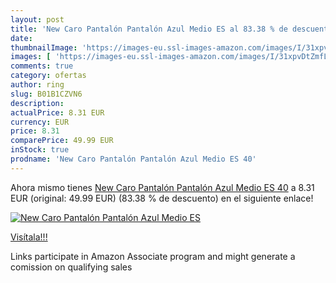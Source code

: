 ```yaml
---
layout: post
title: 'New Caro Pantalón Pantalón Azul Medio ES al 83.38 % de descuento'
date: 
thumbnailImage: 'https://images-eu.ssl-images-amazon.com/images/I/31xpvDtZmfL._SL200_.jpg'
images: [ 'https://images-eu.ssl-images-amazon.com/images/I/31xpvDtZmfL._SL200_.jpg' ]
comments: true
category: ofertas
author: ring
slug: B01B1CZVN6
description:
actualPrice: 8.31 EUR
currency: EUR
price: 8.31
comparePrice: 49.99 EUR
inStock: true
prodname: 'New Caro Pantalón Pantalón Azul Medio ES 40'
---
```


Ahora mismo tienes [New Caro Pantalón Pantalón Azul Medio ES 40](https://www.amazon.es/dp/B01B1CZVN6/?tag=tolees-21) a 8.31 EUR (original: 49.99 EUR) (83.38 %  de descuento) en el siguiente enlace!

[![New Caro Pantalón Pantalón Azul Medio ES](https://images-eu.ssl-images-amazon.com/images/I/31xpvDtZmfL._SL200_.jpg)](https://www.amazon.es/dp/B01B1CZVN6/?tag=tolees-21)

[Visítala!!!](https://www.amazon.es/dp/B01B1CZVN6/?tag=tolees-21)

Links participate in Amazon Associate program and might generate a comission on qualifying sales
